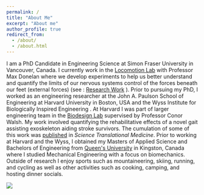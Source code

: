 ```yaml
---
permalink: /
title: "About Me"
excerpt: "About me"
author_profile: true
redirect_from: 
  - /about/
  - /about.html
---
```


I am a PhD Candidate in Engineering Science at Simon Fraser University in Vancouver, Canada. I currently work in the [Locomotion Lab](https://sfulocomotionlab.github.io/#intro) with Professor Max Donelan where we develop experiments to help us better understand and quantify the limits of our nervous systems control of the forces beneath our feet (external forces) (see : [Research Work](portfolio) ). Prior to pursuing my PhD, I worked as an engineering researcher at the John A. Paulson School of Engineering at Harvard University in Boston, USA and the Wyss Institute for Biologically Inspired Engineering . At Harvard I was part of larger engineering team in the [Biodesign Lab](https://biodesign.seas.harvard.edu/) supervised by Professor Conor Walsh. My work involved quantifying the rehabilitative effects of a novel gait assisting exoskeleton aiding stroke survivors. The cumulation of some of this work was [published](publications) in *Science Translational Medicine*. Prior to working at Harvard and the Wyss, I obtained my Masters of Applied Science and Bachelors of Engineering from [Queen's University](https://www.queensu.ca) in Kingston, Canada where I studied Mechanical Engineering with a focus on biomechanics. Outside of research I enjoy sports such as mountaineering, skiing, running, and cycling as well as other activities such as cooking, camping, and hosting dinner socials. 

<img src="{{https://https://pkudzia.github.io/}}/images/exosuit.png" style="display: block; margin: auto;" />






